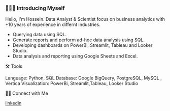 ### 🙋🏻‍♂️ Introducing Myself


Hello, I'm Hossein. Data Analyst & Scientist focus on business analytics with +10 years of experience in differnt industries. 

* Querying data using SQL.
* Generate reports and perform ad-hoc data analysis using SQL.
* Developing dashboards on PowerBi, Streamlit, Tableau and Looker Studio.
* Data analysis and reporting using Google Sheets and Excel.

🛠️ Tools

Language: Python, SQL
Database: Google BigQuery, PostgreSQL, MySQL , Vertica
Visualization: PowerBi, Streamlit,Tableau, Looker Studio

👋🏻 Connect with Me

[linkedin](https://www.linkedin.com/in/hossein-mortazavi/)


<!--
**h0ssein2011/h0ssein2011** is a ✨ _special_ ✨ repository because its `README.md` (this file) appears on your GitHub profile.

Here are some ideas to get you started:

- 🔭 I’m currently working on ...
- 🌱 I’m currently learning ...
- 👯 I’m looking to collaborate on ...
- 🤔 I’m looking for help with ...
- 💬 Ask me about ...
- 📫 How to reach me: ...
- 😄 Pronouns: ...
- ⚡ Fun fact: ...
-->
